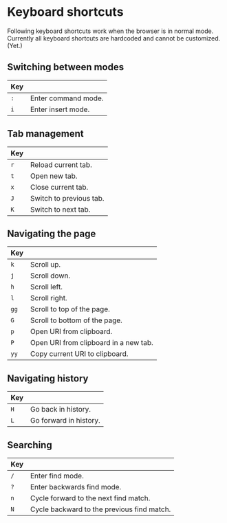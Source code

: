 # Keyboard shortcuts

Following keyboard shortcuts work when the browser is in normal mode. Currently
all keyboard shortcuts are hardcoded and cannot be customized. (Yet.)

## Switching between modes

|Key|                   |
|---|-------------------|
|`:`|Enter command mode.|
|`i`|Enter insert mode. |

## Tab management

|Key|                       |
|---|-----------------------|
|`r`|Reload current tab.    |
|`t`|Open new tab.          |
|`x`|Close current tab.     |
|`J`|Switch to previous tab.|
|`K`|Switch to next tab.    |

## Navigating the page

|Key|                                     |
|---|-------------------------------------|
|`k`|Scroll up.                           |
|`j`|Scroll down.                         |
|`h`|Scroll left.                         |
|`l`|Scroll right.                        |
|`gg`|Scroll to top of the page.          |
|`G`|Scroll to bottom of the page.        |
|`p`|Open URI from clipboard.             |
|`P`|Open URI from clipboard in a new tab.|
|`yy`|Copy current URI to clipboard.      |

## Navigating history

|Key|                      |
|---|----------------------|
|`H`|Go back in history.   |
|`L`|Go forward in history.|

## Searching

|Key|                                          |
|---|------------------------------------------|
|`/`|Enter find mode.                          |
|`?`|Enter backwards find mode.                |
|`n`|Cycle forward to the next find match.     |
|`N`|Cycle backward to the previous find match.|
